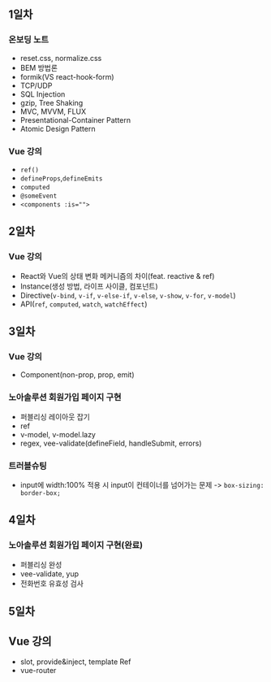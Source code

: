 ## 1일차

### 온보딩 노트

- reset.css, normalize.css
- BEM 방법론
- formik(VS react-hook-form)
- TCP/UDP
- SQL Injection
- gzip, Tree Shaking
- MVC, MVVM, FLUX
- Presentational-Container Pattern
- Atomic Design Pattern

### Vue 강의

- `ref()`
- `defineProps`,`defineEmits`
- `computed`
- `@someEvent`
- `<components :is="">`

## 2일차

### Vue 강의

- React와 Vue의 상태 변화 메커니즘의 차이(feat. reactive & ref)
- Instance(생성 방법, 라이프 사이클, 컴포넌트)
- Directive(`v-bind`, `v-if`, `v-else-if`, `v-else`, `v-show`, `v-for`, `v-model`)
- API(`ref`, `computed`, `watch`, `watchEffect`)

## 3일차

### Vue 강의

- Component(non-prop, prop, emit)

### 노아솔루션 회원가입 페이지 구현

- 퍼블리싱 레이아웃 잡기
- ref
- v-model, v-model.lazy
- regex, vee-validate(defineField, handleSubmit, errors)

### 트러블슈팅

- input에 width:100% 적용 시 input이 컨테이너를 넘어가는 문제 -> `box-sizing: border-box;`

## 4일차

### 노아솔루션 회원가입 페이지 구현(완료)

- 퍼블리싱 완성
- vee-validate, yup
- 전화번호 유효성 검사

## 5일차

## Vue 강의

- slot, provide&inject, template Ref
- vue-router
